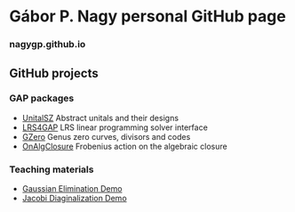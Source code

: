 # Gábor P. Nagy personal GitHub page
### nagygp.github.io

## GitHub projects

### GAP packages

* [UnitalSZ](https://github.com/nagygp/UnitalSZ) Abstract unitals and their designs
* [LRS4GAP](https://github.com/nagygp/LRS4GAP) LRS linear programming solver interface
* [GZero](https://github.com/nagygp/gzero-gap-package) Genus zero curves, divisors and codes
* [OnAlgClosure](https://github.com/nagygp/onalgclosure-gap-package) Frobenius action on the algebraic closure

### Teaching materials

* [Gaussian Elimination Demo](https://nagygp.github.io/matrix-algorithms/GaussianElimination.html)
* [Jacobi Diaginalization Demo](https://nagygp.github.io/matrix-algorithms/DiagonalizationJacobi.html)
